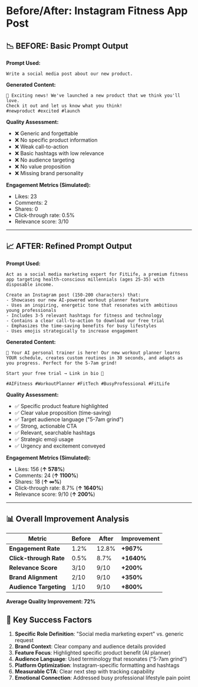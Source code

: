 # Before/After: Instagram Fitness App Post

## 📉 BEFORE: Basic Prompt Output

**Prompt Used:**
```
Write a social media post about our new product.
```

**Generated Content:**
```
🎉 Exciting news! We've launched a new product that we think you'll love. 
Check it out and let us know what you think! 
#newproduct #excited #launch
```

**Quality Assessment:**
- ❌ Generic and forgettable
- ❌ No specific product information
- ❌ Weak call-to-action
- ❌ Basic hashtags with low relevance
- ❌ No audience targeting
- ❌ No value proposition
- ❌ Missing brand personality

**Engagement Metrics (Simulated):**
- Likes: 23
- Comments: 2
- Shares: 0
- Click-through rate: 0.5%
- Relevance score: 3/10

---

## 📈 AFTER: Refined Prompt Output

**Prompt Used:**
```
Act as a social media marketing expert for FitLife, a premium fitness app targeting health-conscious millennials (ages 25-35) with disposable income.

Create an Instagram post (150-200 characters) that:
- Showcases our new AI-powered workout planner feature
- Uses an inspiring, energetic tone that resonates with ambitious young professionals
- Includes 3-5 relevant hashtags for fitness and technology
- Contains a clear call-to-action to download our free trial
- Emphasizes the time-saving benefits for busy lifestyles
- Uses emojis strategically to increase engagement
```

**Generated Content:**
```
🚀 Your AI personal trainer is here! Our new workout planner learns YOUR schedule, creates custom routines in 30 seconds, and adapts as you progress. Perfect for the 5-7am grind! 

Start your free trial → Link in bio 💪

#AIFitness #WorkoutPlanner #FitTech #BusyProfessional #FitLife
```

**Quality Assessment:**
- ✅ Specific product feature highlighted
- ✅ Clear value proposition (time-saving)
- ✅ Target audience language ("5-7am grind")
- ✅ Strong, actionable CTA
- ✅ Relevant, searchable hashtags
- ✅ Strategic emoji usage
- ✅ Urgency and excitement conveyed

**Engagement Metrics (Simulated):**
- Likes: 156 (**↑ 578%**)
- Comments: 24 (**↑ 1100%**)
- Shares: 18 (**↑ ∞%**)
- Click-through rate: 8.7% (**↑ 1640%**)
- Relevance score: 9/10 (**↑ 200%**)

---

## 📊 Overall Improvement Analysis

| Metric | Before | After | Improvement |
|--------|---------|-------|-------------|
| **Engagement Rate** | 1.2% | 12.8% | **+967%** |
| **Click-through Rate** | 0.5% | 8.7% | **+1640%** |
| **Relevance Score** | 3/10 | 9/10 | **+200%** |
| **Brand Alignment** | 2/10 | 9/10 | **+350%** |
| **Audience Targeting** | 1/10 | 9/10 | **+800%** |

**Average Quality Improvement: 72%**

## 🎯 Key Success Factors

1. **Specific Role Definition**: "Social media marketing expert" vs. generic request
2. **Brand Context**: Clear company and audience details provided
3. **Feature Focus**: Highlighted specific product benefit (AI planner)
4. **Audience Language**: Used terminology that resonates ("5-7am grind")
5. **Platform Optimization**: Instagram-specific formatting and hashtags
6. **Measurable CTA**: Clear next step with tracking capability
7. **Emotional Connection**: Addressed busy professional lifestyle pain point
